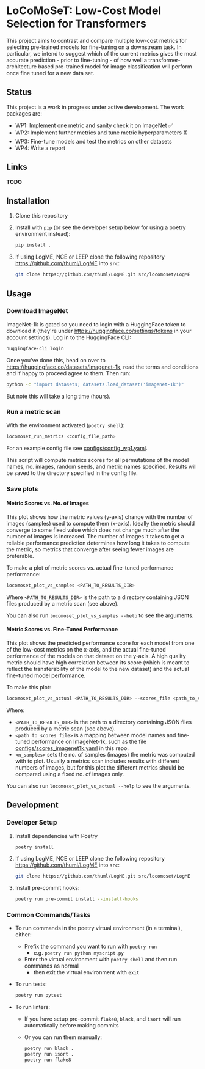 # LoCoMoSeT: Low-Cost Model Selection for Transformers

This project aims to contrast and compare multiple low-cost metrics for selecting pre-trained models for fine-tuning on a downstream task. In particular, we intend to suggest which of the current metrics gives the most accurate prediction - prior to fine-tuning - of how well a transformer-architecture based pre-trained model for image classification will perform once fine tuned for a new data set.

## Status

This project is a work in progress under active development. The work packages are:

- WP1: Implement one metric and sanity check it on ImageNet ✅
- WP2: Implement further metrics and tune metric hyperparameters ⏳
- WP3: Fine-tune models and test the metrics on other datasets
- WP4: Write a report

## Links

**TODO**

## Installation

1. Clone this repository

2. Install with `pip` (or see the developer setup below for using a poetry environment instead):

   ```bash
   pip install .
   ```

3. If using LogME, NCE or LEEP clone the following repository <https://github.com/thuml/LogME> into `src`:

   ```bash
   git clone https://github.com/thuml/LogME.git src/locomoset/LogME
   ```

## Usage

### Download ImageNet

ImageNet-1k is gated so you need to login with a HuggingFace token to download it (they're under <https://huggingface.co/settings/tokens> in your account settings). Log in to the HuggingFace CLI:

```bash
huggingface-cli login
```

Once you've done this, head on over to <https://huggingface.co/datasets/imagenet-1k>, read the terms and conditions and if happy to proceed agree to them. Then run:

```bash
python -c "import datasets; datasets.load_dataset('imagenet-1k')"
```

But note this will take a long time (hours).

### Run a metric scan

With the environment activated (`poetry shell`):

```bash
locomoset_run_metrics <config_file_path>
```

For an example config file see [configs/config_wp1.yaml](configs/config_example.yaml).

This script will compute metrics scores for all permutations of the model names, no. images, random seeds, and metric names specified. Results will be saved to the directory specified in the config file.

### Save plots

#### Metric Scores vs. No. of Images

This plot shows how the metric values (y-axis) change with the number of images (samples) used to compute them (x-axis). Ideally the metric should converge to some fixed value which does not change much after the number of images is increased. The number of images it takes to get a reliable performance prediction determines how long it takes to compute the metric, so metrics that converge after seeing fewer images are preferable.

To make a plot of metric scores vs. actual fine-tuned performance performance:

```bash
locomoset_plot_vs_samples <PATH_TO_RESULTS_DIR>
```

Where  `<PATH_TO_RESULTS_DIR>` is the path to a directory containing JSON files produced by a metric scan (see above).

You can also run `locomoset_plot_vs_samples --help` to see the arguments.

#### Metric Scores vs. Fine-Tuned Performance

This plot shows the predicted performance score for each model from one of the low-cost metrics on the x-axis, and the actual fine-tuned performance of the models on that dataset on the y-axis. A high quality metric should have high correlation between its score (which is meant to reflect the transferability of the model to the new dataset) and the actual fine-tuned model performance.

To make this plot:

```bash
locomoset_plot_vs_actual <PATH_TO_RESULTS_DIR> --scores_file <path_to_scores_file> --n_samples <n_samples>
```

Where:

- `<PATH_TO_RESULTS_DIR>` is the path to a directory containing JSON files produced by a metric scan (see above).
- `<path_to_scores_file>` is a mapping between model names and fine-tuned performance on ImageNet-1k, such as the file [configs/scores_imagenet1k.yaml](configs/scores_imagenet1k.yaml) in this repo.
- `<n_samples>` sets the no. of samples (images) the metric was computed with to plot. Usually a metrics scan includes results with different numbers of images, but for this plot the different metrics should be compared using a fixed no. of images only.

You can also run `locomoset_plot_vs_actual --help` to see the arguments.

## Development

### Developer Setup

1. Install dependencies with Poetry

   ```bash
   poetry install
   ```

2. If using LogME, NCE or LEEP clone the following repository <https://github.com/thuml/LogME> into `src`:

   ```bash
   git clone https://github.com/thuml/LogME.git src/locomoset/LogME
   ```

3. Install pre-commit hooks:

   ```bash
   poetry run pre-commit install --install-hooks
   ```

### Common Commands/Tasks

- To run commands in the poetry virtual environment (in a terminal), either:
  - Prefix the command you want to run with `poetry run`
    - e.g. `poetry run python myscript.py`
  - Enter the virtual environment with `poetry shell` and then run commands as normal
    - then exit the virtual environment with `exit`

- To run tests:

  ```bash
  poetry run pytest
  ```

- To run linters:
  - If you have setup pre-commit `flake8`, `black`, and `isort` will run automatically before making commits
  - Or you can run them manually:

    ```bash
    poetry run black .
    poetry run isort .
    poetry run flake8
    ```
